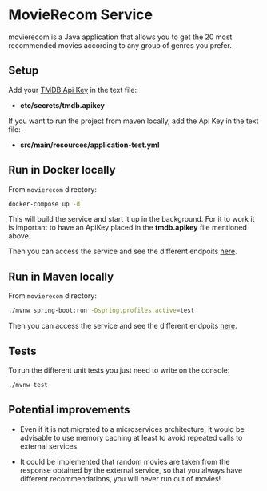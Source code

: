 # MovieRecom Service

movierecom is a Java application that allows you to get the 20 most recommended movies according to any group of genres you prefer.  

## Setup

Add your [TMDB Api Key](https://www.themoviedb.org/settings/api) in the text file:
   
   - **etc/secrets/tmdb.apikey**

If you want to run the project from maven locally, add the Api Key in the text file:
    
   - **src/main/resources/application-test.yml** 


## Run in Docker locally

From `movierecom` directory:

```bash
docker-compose up -d
```

This will build the service and start it up in the background.
For it to work it is important to have an ApiKey placed in the **tmdb.apikey** file mentioned above.

Then you can access the service and see the different endpoits [here](http://localhost:9020/api/swagger-ui.html).

## Run in Maven locally

From `movierecom` directory:

```bash
./mvnw spring-boot:run -Dspring.profiles.active=test
```

Then you can access the service and see the different endpoits [here](http://localhost:9020/api/swagger-ui.html).

## Tests

To run the different unit tests you just need to write on the console:

```bash
./mvnw test
```

## Potential improvements

- Even if it is not migrated to a microservices architecture, it would be advisable to use memory caching at least to avoid repeated calls to external services.

- It could be implemented that random movies are taken from the response obtained by the external service, so that you always have different recommendations, you will never run out of movies!